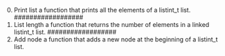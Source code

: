 0. Print list
a function that prints all the elements of a listint_t list.
##################
1. List length
 a function that returns the number of elements in a linked listint_t list.
##################
2. Add node
a function that adds a new node at the beginning of a listint_t list.
